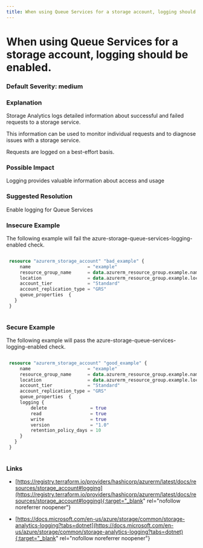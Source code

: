 ```yaml
---
title: When using Queue Services for a storage account, logging should be enabled.
---
```


# When using Queue Services for a storage account, logging should be enabled.

### Default Severity: <span class="severity medium">medium</span>

### Explanation

Storage Analytics logs detailed information about successful and failed requests to a storage service. 

This information can be used to monitor individual requests and to diagnose issues with a storage service. 

Requests are logged on a best-effort basis.

### Possible Impact
Logging provides valuable information about access and usage

### Suggested Resolution
Enable logging for Queue Services


### Insecure Example

The following example will fail the azure-storage-queue-services-logging-enabled check.
```terraform

 resource "azurerm_storage_account" "bad_example" {
     name                     = "example"
     resource_group_name      = data.azurerm_resource_group.example.name
     location                 = data.azurerm_resource_group.example.location
     account_tier             = "Standard"
     account_replication_type = "GRS"
     queue_properties  {
   }
 }
 
```



### Secure Example

The following example will pass the azure-storage-queue-services-logging-enabled check.
```terraform

 resource "azurerm_storage_account" "good_example" {
     name                     = "example"
     resource_group_name      = data.azurerm_resource_group.example.name
     location                 = data.azurerm_resource_group.example.location
     account_tier             = "Standard"
     account_replication_type = "GRS"
     queue_properties  {
     logging {
         delete                = true
         read                  = true
         write                 = true
         version               = "1.0"
         retention_policy_days = 10
     }
   }
 }
 
```



### Links


- [https://registry.terraform.io/providers/hashicorp/azurerm/latest/docs/resources/storage_account#logging](https://registry.terraform.io/providers/hashicorp/azurerm/latest/docs/resources/storage_account#logging){:target="_blank" rel="nofollow noreferrer noopener"}

- [https://docs.microsoft.com/en-us/azure/storage/common/storage-analytics-logging?tabs=dotnet](https://docs.microsoft.com/en-us/azure/storage/common/storage-analytics-logging?tabs=dotnet){:target="_blank" rel="nofollow noreferrer noopener"}



